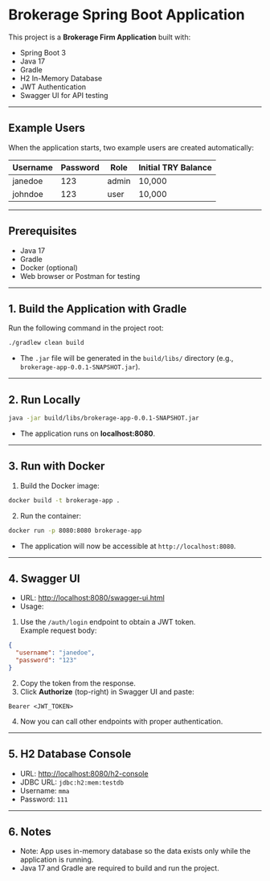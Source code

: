 # Brokerage Spring Boot Application

This project is a **Brokerage Firm Application** built with:

- Spring Boot 3
- Java 17
- Gradle
- H2 In-Memory Database
- JWT Authentication
- Swagger UI for API testing

---

## Example Users

When the application starts, two example users are created automatically:

| Username | Password | Role  | Initial TRY Balance |
|----------|----------|-------|---------------------|
| janedoe  | 123      | admin | 10,000              |
| johndoe  | 123      | user  | 10,000              |

---

## Prerequisites

- Java 17
- Gradle
- Docker (optional)
- Web browser or Postman for testing

---

## 1. Build the Application with Gradle

Run the following command in the project root:

```bash
./gradlew clean build
```

- The `.jar` file will be generated in the `build/libs/` directory (e.g., `brokerage-app-0.0.1-SNAPSHOT.jar`).

---

## 2. Run Locally

```bash
java -jar build/libs/brokerage-app-0.0.1-SNAPSHOT.jar
```

- The application runs on **localhost:8080**.

---

## 3. Run with Docker

1. Build the Docker image:

```bash
docker build -t brokerage-app .
```

2. Run the container:

```bash
docker run -p 8080:8080 brokerage-app
```

- The application will now be accessible at `http://localhost:8080`.

---

## 4. Swagger UI

- URL: [http://localhost:8080/swagger-ui.html](http://localhost:8080/swagger-ui.html)
- Usage:

1. Use the `/auth/login` endpoint to obtain a JWT token.  
   Example request body:

```json
{
  "username": "janedoe",
  "password": "123"
}
```

2. Copy the token from the response.
3. Click **Authorize** (top-right) in Swagger UI and paste:

```
Bearer <JWT_TOKEN>
```

4. Now you can call other endpoints with proper authentication.

---

## 5. H2 Database Console

- URL: [http://localhost:8080/h2-console](http://localhost:8080/h2-console)
- JDBC URL: `jdbc:h2:mem:testdb`
- Username: `mma`
- Password: `111`

---

## 6. Notes

- Note: App uses in-memory database so the data exists only while the application is running.
- Java 17 and Gradle are required to build and run the project.
